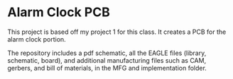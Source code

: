 
# Alarm Clock PCB 

This project is based off my project 1 for this class. It creates a PCB for the alarm clock portion. 

The repository includes a pdf schematic, all the EAGLE files (library, schematic, board), and additional manufacturing files such as CAM, gerbers, and bill of materials, in the MFG and implementation folder. 

